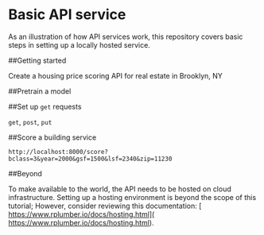 # Basic API service

As an illustration of how API services work, this repository covers basic steps in setting up a locally hosted service. 


##Getting started

Create a housing price scoring API for real estate in Brooklyn, NY


##Pretrain a model


##Set up `get` requests

`get`, `post`, `put`

##Score a building service

`http://localhost:8000/score?bclass=3&year=2000&gsf=1500&lsf=2340&zip=11230`

##Beyond

To make available to the world, the API needs to be hosted on cloud infrastructure. Setting up a hosting environment is beyond the scope of this tutorial; However, consider reviewing this documentation: [
https://www.rplumber.io/docs/hosting.html](
https://www.rplumber.io/docs/hosting.html).